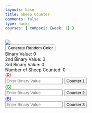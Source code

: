 ```yaml
---
layouts: base
title: Sheep Counter
comments: false
type: hacks
courses: { compsci: {week: 1} }
---
```


<div class="snow_wrap">
    <div class="snow"></div>
</div>

<html lang="en">
<head>
    <meta charset="UTF-8">
    <meta http-equiv="X-UA-Compatible" content="IE=edge">
    <meta name="viewport" content="width=device-width, initial-scale=1.0">
    <style>
        #sheep {
            opacity: 1;
            /* position: absolute; */
            z-index: -1;
        }
        #red {
            color: red;
        }
        #green{
            color: green;
        }
        #blue{
            color: blue;
        }
        #soundBox{
            font-size: 20px;
            color: white;
        }
    </style>
    <title>Binary Counter</title>
</head>
<body>


<img src="https://media.discordapp.net/attachments/770342230925246505/1174716992951947316/godSheep.png?ex=65689b74&is=65562674&hm=f3219060d1c61a42c93316bee9865c3fe109fb1b0340ed08c801e21b0d232f37&=&width=375&height=378" id="sheep">
<!-- <div id="sheepContainer">
    <img src="https://media.discordapp.net/attachments/770342230925246505/1174717359647367168/sheep.gif?ex=65689bcb&is=655626cb&hm=578b09c94ccca31eddeffa7660f277a1ef462768d291886358930ba87a4866d0&=&width=300&height=300" id="sheepGif">
</div> -->
<div id="soundBox"></div>
<button onclick="randomRGB()">Generate Random Color</button>
<div id="binary-display" class="basicChex">Binary Value: 0</div>
<div id="binary-display2" class="basicChex">2nd Binary Value: 0</div>
<div id="binary-display3" class="basicChex">3rd Binary Value: 0</div>
<div id="numSheep" class="basicChex">Number of Sheep Counted: 0</div>

<div id="red">(R)</div>
<input type="text" id="binary-input" placeholder="Enter Binary Value" maxlength=8>
<button id="increment-button" onclick="incrementBinary()">Counter 1</button>

<div id="green">(G)</div>
<input type="text" id="binary-input2" placeholder="Enter Binary Value" maxlength=8>
<button id="increment-button2" onclick="incrementBinary2()">Counter 2</button>

<div id="blue">(B)</div>
<input type="text" id="binary-input3" placeholder="Enter Binary Value" maxlength=8>
<button id="increment-button3" onclick="incrementBinary3()">Counter 3</button>

<script>
    let soundEffectCounter = 0;
    let sounds = ["Baaaah","Moo", "Chirp", "Bark", "Meow", "make sure to enter an 8 bit value into color channel", "Keep Counting", "I'm so tired", "My mental health is declining", "SAVE ME", "PLEAse!", "WHY AM I STUCK IN THIS WEBSITe", "AAhhh...."];
    window.onload = function(){
        setTimeout(alert("Mooo. Did you know that colors come in a total of 24 bits(binary value) to represent a color?"),2000);
        setTimeout(alert("Moo. Anyways, I'm tired of being a transparent sheep. Try and play around with those bits!"),3000);
        setTimeout(alert("Cluck Cluck. Remember, you can only enter 8 bits per color channel :)"),3000);
    };
    function getRandomSound() {
        
        return sounds[soundEffectCounter];
    }

    function displayRandomSound() {
        soundEffectCounter++
        if (soundEffectCounter === sounds.length){
            soundEffectCounter = 0;
        }
        var soundBox = document.getElementById("soundBox");
        var randomSound = getRandomSound();
        soundBox.textContent = `The Sheep Says: ${randomSound}`;
    }

    // Update the sound every 2 seconds
    setInterval(displayRandomSound, 2000);
    let binaryValue = 0;
    let binaryValue2 = 0;
    let binaryValue3 = 0;
    let numSheep = 0;

    function randomRGB() {
        var red = Math.random()*(255-1) + 1;
        var green = Math.random()*(255-1) + 1;
        var blue = Math.random()*(255-1) + 1;
        numSheep ++;
        binaryValue = red;
        binaryValue2 = green;
        binaryValue3 = blue;

        document.getElementById("binary-input").placeholder = `${(binaryValue & 0xFF).toString(2).padStart(8, '0')}`;
        document.getElementById("binary-input2").placeholder = `${(binaryValue2 & 0xFF).toString(2).padStart(8, '0')}`;
        document.getElementById("binary-input3").placeholder = `${(binaryValue3 & 0xFF).toString(2).padStart(8, '0')}`;
        updateBinaryDisplay();
    }

    function incrementBinary() {
        const input = document.getElementById("binary-input").value;
        binaryValue += parseInt(input, 2) || 0;
        numSheep++;
        updateBinaryDisplay();
    }

    function incrementBinary2() {
        const input = document.getElementById("binary-input2").value;
        binaryValue2 += parseInt(input, 2) || 0;
        numSheep++;
        updateBinaryDisplay();
    }

    function incrementBinary3() {
        const input = document.getElementById("binary-input3").value;
        binaryValue3 += parseInt(input, 2) || 0;
        numSheep++;
        updateBinaryDisplay();
    }

    let sheep = document.getElementById("sheep");

    //function toggleSheepDisplay() {
        // Random position for the sheep
        //const randomLeft = Math.floor(Math.random() * (window.innerWidth - sheep.width));
        //const randomTop = Math.floor(Math.random() * (window.innerHeight - sheep.height));

        // Apply the random position
        //sheep.style.left = `${randomLeft}px`;
        //sheep.style.top = `${randomTop}px`;

        // Show the sheep
        //sheep.style.opacity = '1';
    //}

    //setInterval(toggleSheepDisplay, 2000);

    function updateBinaryDisplay() {
        document.getElementById('binary-display').innerText = `Binary Value: ${(binaryValue & 0xFF).toString(2).padStart(8, '0')}`;
        document.getElementById('binary-display2').innerText = `2nd Binary Value: ${(binaryValue2 & 0xFF).toString(2).padStart(8, '0')}`;
        document.getElementById('binary-display3').innerText = `3rd Binary Value: ${(binaryValue3 & 0xFF).toString(2).padStart(8, '0')}`;

        document.getElementById('numSheep').innerText = `Number of Sheep Counted: ${numSheep}`;
        let red = parseInt(binaryValue.toString(2), 2);
        let green = parseInt(binaryValue2.toString(2), 2);
        let blue = parseInt(binaryValue3.toString(2), 2);
        sheep.style.backgroundColor = `rgb(${red},${green},${blue})`;
    }
</script>

</body>
</html>
